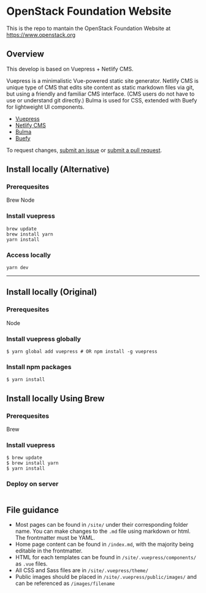 # OpenStack Foundation Website

This is the repo to mantain the OpenStack Foundation Website at https://www.openstack.org

## Overview

This develop is based on Vuepress + Netlify CMS.

Vuepress is a minimalistic Vue-powered static site generator. Netlify CMS is unique type of CMS that edits site content as static markdown files via git, but using a friendly and familiar CMS interface. (CMS users do not have to use or understand git directly.) Bulma is used for CSS, extended with Buefy for lightweight UI components.

- [Vuepress](https://vuepress.vuejs.org/)
- [Netlify CMS](https://www.netlifycms.org)
- [Bulma](https://bulma.io)
- [Buefy](https://buefy.github.io)

To request changes, [submit an issue](https://github.com/OpenStackweb/osf-website/issues) or [submit a pull request](https://github.com/OpenStackweb/osf-website/pulls).

## Install locally (Alternative)

### Prerequesites
Brew
Node

### Install vuepress
```
brew update
brew install yarn
yarn install
```
### Access locally
```
yarn dev 
```

---

## Install locally (Original)
### Prerequesites
Node

### Install vuepress globally
```
$ yarn global add vuepress # OR npm install -g vuepress
```

### Install npm packages
```
$ yarn install
```


## Install locally Using Brew

### Prerequesites

Brew

### Install vuepress 

```
$ brew update
$ brew install yarn
$ yarn install
```

### Deploy on server

```

```

## File guidance

- Most pages can be found in `/site/` under their corresponding folder name. You can make changes to the `.md` file using markdown or html. The frontmatter must be YAML.
- Home page content can be found in `/index.md`, with the majority being editable in the frontmatter.
- HTML for each templates can be found in `/site/.vuepress/components/` as `.vue` files.
- All CSS and Sass files are in `/site/.vuepress/theme/`
- Public images should be placed in `/site/.vuepress/public/images/` and can be referenced as `/images/filename`

